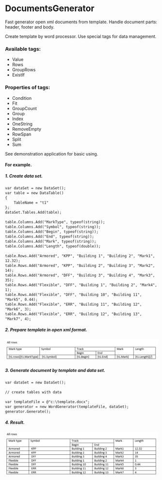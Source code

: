 # DocumentsGenerator
Fast generator open xml documents from template. Handle document parts: header, footer and body.

Create template by word processor. Use special tags for data management.
### Available tags:
- Value
- Rows
- GroupRows
- ExistIf

### Properties of tags:
- Condition
- Fit
- GroupCount
- Group
- Index
- OneString
- RemoveEmpty
- RowSpan
- Split
- Sum

See demonstration application for basic using.

#### For example.

##### 1. Create data set.
``` 
var dataSet = new DataSet();
var table = new DataTable()
{
    TableName = "t1"
};
dataSet.Tables.Add(table);

table.Columns.Add("MarkType", typeof(string));
table.Columns.Add("Symbol", typeof(string));
table.Columns.Add("Begin", typeof(string));
table.Columns.Add("End", typeof(string));
table.Columns.Add("Mark", typeof(string));
table.Columns.Add("Length", typeof(double));

table.Rows.Add("Armored", "KPP", "Building 1", "Building 2", "Mark1", 12.32);
table.Rows.Add("Armored", "KPP", "Building 2", "Building 3", "Mark2", 14);
table.Rows.Add("Armored", "DFF", "Building 3", "Building 4", "Mark3", 35);
table.Rows.Add("Flexible", "DFF", "Building 1", "Building 2", "Mark4", 1);
table.Rows.Add("Flexible", "DFF", "Building 10", "Building 11", "Mark5", 0.44);
table.Rows.Add("Flexible", "ERR", "Building 11", "Building 12", "Mark6", 3);
table.Rows.Add("Flexible", "ERR", "Building 12", "Building 13", "Mark7", 4);
```
    

##### 2. Prepare template in open xml format.

![Template Screen](Images/template_screen.png)


##### 3. Generate document by template and data set.

```
var dataSet = new DataSet();
            
// create tables with data

var templateFile = @"c:\template.docx";
var generator = new WordGenerator(templateFile, dataSet);
generator.Generate();
```

##### 4. Result.

![Result Screen](Images/result_screen.png)